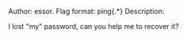 Author: essor. Flag format: ping{.*} Description:

I lost "my" password, can you help me to recover it?
